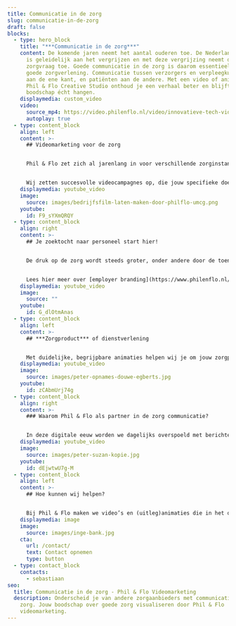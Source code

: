 ```yaml
---
title: Communicatie in de zorg
slug: communicatie-in-de-zorg
draft: false
blocks:
  - type: hero_block
    title: "***Communicatie in de zorg***"
    content: De komende jaren neemt het aantal ouderen toe. De Nederlandse bevolking
      is geleidelijk aan het vergrijzen en met deze vergrijzing neemt de
      zorgvraag toe. Goede communicatie in de zorg is daarom essentieel voor een
      goede zorgverlening. Communicatie tussen verzorgers en verpleegkundigen
      aan de ene kant, en patiënten aan de andere. Met een video of animatie van
      Phil & Flo Creative Studio onthoud je een verhaal beter en blijft een
      boodschap écht hangen.
    displaymedia: custom_video
    video:
      source_mp4: https://video.philenflo.nl/video/innovatieve-tech-video-Phil-en-Flo.mp4
      autoplay: true
  - type: content_block
    align: left
    content: >-
      ## Videomarketing voor de zorg


      Phil & Flo zet zich al jarenlang in voor verschillende zorginstanties. We helpen je met het uitleggen van producten en diensten of helpen je om geschikte kandidaten te vinden voor jouw vacatures.


      Wij zetten succesvolle videocampagnes op, die jouw specifieke doelgroep(en) bereiken. We helpen je van a tot z en tackelen jouw uitdaging middels creatieve [videomarketing](https://www.philenflo.nl/oplossingen/videomarketing/). Zorgaanbieders zoals het UMCG, PRA Health Science, Chipsoft, Erasmus MC, AMC, Maasstad en Medilime hebben het succes van Phil & Flo al ervaren!
    displaymedia: youtube_video
    image:
      source: images/bedrijfsfilm-laten-maken-door-philflo-umcg.png
    youtube:
      id: F9_sYXmQRQY
  - type: content_block
    align: right
    content: >-
      ## Je zoektocht naar personeel start hier!


      De druk op de zorg wordt steeds groter, onder andere door de toenemende vergrijzing. Als werkgever in de zorg is het vinden van geschikt personeel daarom moeilijker maar belangrijker dan ooit! Phil & Flo helpt zorginstanties met het vinden van geschikte kandidaten. Wij doen dit door prikkelende en interessante werken-bij films te maken, die gericht zijn op specifieke zorgvacatures. In deze video’s benadrukken we de unieke aspecten van de zorginstelling, gaan we in op de bedrijfscultuur, collegialiteit en spreken we geschikte kandidaten rechtstreeks aan. Op deze manier solliciteren alleen de mensen die aansluiten bij het opgestelde vacatureprofiel. Onze [employer branding film voor het UMCG](https://www.philenflo.nl/portfolio/umcg-werken-bij-umcg-als-anios/) is hier een perfect voorbeeld van.


      Lees hier meer over [employer branding](https://www.philenflo.nl/oplossingen/employer-branding/).
    displaymedia: youtube_video
    image:
      source: ""
    youtube:
      id: G_dlOtmAnas
  - type: content_block
    align: left
    content: >-
      ## ***Zorgproduct*** of dienstverlening


      Met duidelijke, begrijpbare animaties helpen wij je om jouw zorgproduct of dienstverlening uit te leggen aan de beoogde doelgroep. Afhankelijk van de complexiteit van de boodschap kiezen we tussen een [2D animatie](https://www.philenflo.nl/2d-animatie/), [3D animatie](https://www.philenflo.nl/3-d-animatie-laten-maken/) of [Virtual Reality-animatie](https://www.philenflo.nl/vr-animatie-laten-maken/). We zijn bedreven in marketing en kennen de kracht van het weglaten, maar enkel waar dat mogelijk is! We gaan nauwkeurig te werk om hierin de juiste balans te vinden. We benadrukken de Unique Selling Points (USP’s) en geven de functionaliteiten versimpeld weer zodat de doelgroep het begrijpt.
    displaymedia: youtube_video
    image:
      source: images/peter-opnames-douwe-egberts.jpg
    youtube:
      id: zCAbmUrj74g
  - type: content_block
    align: right
    content: >-
      ### Waarom Phil & Flo als partner in de zorg communicatie?


      In deze digitale eeuw worden we dagelijks overspoeld met berichten en video’s op sociale media. Je moet dus echt iets unieks te bieden hebben, wil je opgemerkt worden. Wij van Phil & Flo zetten daarom in op creatieve, persoonlijke en innovatieve animaties en films. We blijven op de hoogte van de nieuwste technieken en mogelijkheden zodat jouw boodschap ook echt aankomt bij de beoogde doelgroep. We leveren niet alleen een animatie of video op, maar helpen je ook om deze effectief in te zetten in online marketingcampagnes. We kunnen je geheel ontzorgen als het gaat om videomarketing, en bieden passende oplossingen voor elk budget. Misschien nog wel het belangrijkste, we zijn de leukste videomarketeers van Nederland! [Neem contact met ons op](https://www.philenflo.nl/contact/), en we helpen je met jouw uitdagingen en wensen.
    displaymedia: youtube_video
    image:
      source: images/peter-suzan-kopie.jpg
    youtube:
      id: dEjwtwU7g-M
  - type: content_block
    align: left
    content: >-
      ## Hoe kunnen wij helpen?


      Bij Phil & Flo maken we video’s en (uitleg)animaties die in het oog springen en die interactie stimuleren. In onze producties staat het geven van volledige en juiste informatie centraal. Geef ons een belletje of laat je contactgegevens achter als jij wilt weten hoe wij jouw (online) communicatie in de zorg een boost kunnen geven! 085 - 273 8331
    displaymedia: image
    image:
      source: images/inge-bank.jpg
    cta:
      url: /contact/
      text: Contact opnemen
      type: button
  - type: contact_block
    contacts:
      - sebastiaan
seo:
  title: Communicatie in de zorg - Phil & Flo Videomarketing
  description: Onderscheid je van andere zorgaanbieders met communicatie in de
    zorg. Jouw boodschap over goede zorg visualiseren door Phil & Flo
    videomarketing.
---
```

